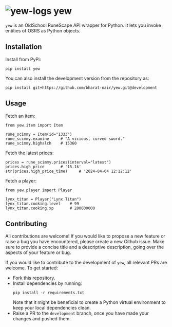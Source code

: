 # ![yew-logs](https://oldschool.runescape.wiki/images/thumb/Yew_logs_detail.png/32px-Yew_logs_detail.png) yew

`yew` is an OldSchool RuneScape API wrapper for Python. It lets you invoke entities of OSRS as Python objects.

## Installation

Install from PyPi:

```
pip install yew
```

You can also install the development version from the repository as:

```
pip install git+https://github.com/bharat-nair/yew.git@development
```

## Usage

Fetch an item:

```
from yew.item import Item

rune_scimmy = Item(id="1333")
rune_scimmy.examine     # "A vicious, curved sword."
rune_scimmy.highalch    # 15360
```

Fetch the latest prices:

```
prices = rune_scimmy.prices(interval="latest")
prices.high_price		# '15.1k'
str(prices.high_price_time)		# '2024-04-04 12:12:12'
```

Fetch a player:

```
from yew.player import Player

lynx_titan = Player("Lynx Titan")
lynx_titan.cooking.level	# 99
lynx_titan.cooking.xp		# 200000000
```

## Contributing

All contributions are welcome! If you would like to propose a new feature or raise a bug you have encountered, please create a new Github issue. Make sure to provide a concise title and a descriptive description, going over the aspects of your feature or bug.

If you would like to contribute to the development of `yew`, all relevant PRs are welcome.
To get started:

- Fork this repository.
- Install dependencies by running:
  ```
  pip install -r requirements.txt
  ```
  Note that it might be beneficial to create a Python virtual environment to keep your local dependencies clean.
- Raise a PR to the `development` branch, once you have made your changes and pushed them.
